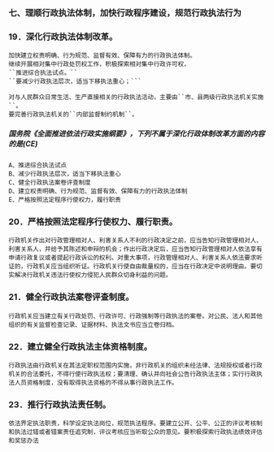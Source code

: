 ### 七、理顺行政执法体制，加快行政程序建设，规范行政执法行为

### 19．深化行政执法体制改革。
    加快建立权责明确、行为规范、监督有效、保障有力的行政执法体制。
    继续开展相对集中行政处罚权工作，积极探索相对集中行政许可权，
    ``推进综合执法试点。``
    ``要减少行政执法层次，适当下移执法重心；```
    
    对与人民群众日常生活、生产直接相关的行政执法活动，主要由``市、县两级行政执法机关实施``。
    要完善行政执法机关的``内部监督制约机制``。

##### 国务院《全面推进依法行政实施纲要》，下列不属于深化行政体制改革方面的内容的是(CE)
    A、推进综合执法试点
    B、减少行政执法层次，适当下移执法重心
    C、健全行政执法案卷评查制度
    D、建立权责明确、行为规范、监督有效、保障有力的行政执法体制
    E、严格按照法定程序行使权力，履行职责



### 20．严格按照法定程序行使权力、履行职责。
    行政机关作出对行政管理相对人、利害关系人不利的行政决定之前，应当告知行政管理相对人、利害关系人，并给予其陈述和申辩的机会；作出行政决定后，应当告知行政管理相对人依法享有申请行政复议或者提起行政诉讼的权利。对重大事项，行政管理相对人、利害关系人依法要求听证的，行政机关应当组织听证。行政机关行使自由裁量权的，应当在行政决定中说明理由。要切实解决行政机关违法行使权力侵犯人民群众切身利益的问题。

### 21．健全行政执法案卷评查制度。
    行政机关应当建立有关行政处罚、行政许可、行政强制等行政执法的案卷。对公民、法人和其他组织的有关监督检查记录、证据材料、执法文书应当立卷归档。

### 22．建立健全行政执法主体资格制度。
    行政执法由行政机关在其法定职权范围内实施，非行政机关的组织未经法律、法规授权或者行政机关的合法委托，不得行使行政执法权；要清理、确认并向社会公告行政执法主体；实行行政执法人员资格制度，没有取得执法资格的不得从事行政执法工作。

### 23．推行行政执法责任制。
    依法界定执法职责，科学设定执法岗位，规范执法程序。要建立公开、公平、公正的评议考核制和执法过错或者错案责任追究制，评议考核应当听取公众的意见。要积极探索行政执法绩效评估和奖惩办法